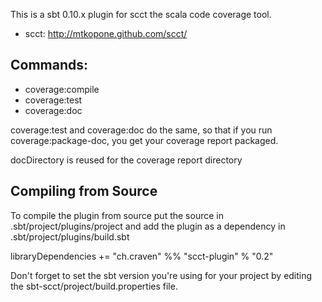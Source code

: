 This is a sbt 0.10.x plugin for scct the scala code coverage tool.

* scct: http://mtkopone.github.com/scct/

## Commands:

* coverage:compile
* coverage:test
* coverage:doc

coverage:test and coverage:doc do the same, so that if you run coverage:package-doc, you get your coverage report packaged.

docDirectory is reused for the coverage report directory

## Compiling from Source

To compile the plugin from source put the source in .sbt/project/plugins/project and add the plugin as a dependency in .sbt/project/plugins/build.sbt

libraryDependencies += "ch.craven" %% "scct-plugin" % "0.2"

Don't forget to set the sbt version you're using for your project by editing the sbt-scct/project/build.properties file.